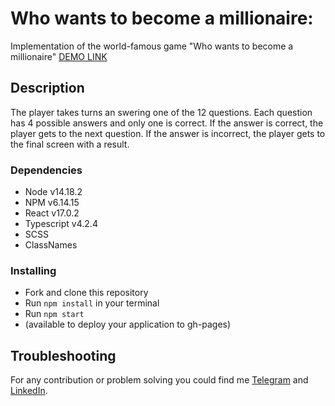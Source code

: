 # Who wants to become a millionaire:

Implementation of the world-famous game "Who wants to become a millionaire"
[DEMO LINK](https://vlad-demchuk.github.io/who-wants-to-become-a-millionaire/)

## Description

The player takes turns an swering one of the 12 questions. Each question has 4 possible answers and only one is correct. If the answer is correct, the player gets to the next question. If the answer is incorrect, the player gets to the final screen with a result.

### Dependencies
* Node v14.18.2
* NPM v6.14.15
* React v17.0.2
* Typescript v4.2.4
* SCSS
* ClassNames

### Installing
* Fork and clone this repository
* Run `npm install` in your terminal
* Run `npm start`
* (available to deploy your application to gh-pages)

## Troubleshooting
For any contribution or problem solving you could find me [Telegram](https://t.me/Vlad_Demchuk) and [LinkedIn](https://www.linkedin.com/in/vlad-demchuk-b3071523b/).